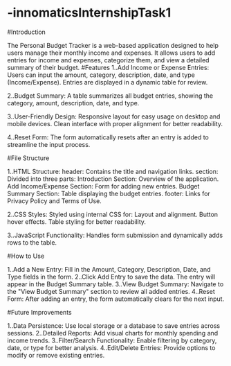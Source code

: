 # -innomaticsInternshipTask1
#Introduction

The Personal Budget Tracker is a web-based application designed to help users manage their monthly income and expenses. It allows users to add entries for income and expenses, categorize them, and view a detailed summary of their budget.
#Features
1..Add Income or Expense Entries:
Users can input the amount, category, description, date, and type (Income/Expense).
Entries are displayed in a dynamic table for review.

2..Budget Summary:
A table summarizes all budget entries, showing the category, amount, description, date, and type.

3..User-Friendly Design:
Responsive layout for easy usage on desktop and mobile devices.
Clean interface with proper alignment for better readability.

4..Reset Form:
The form automatically resets after an entry is added to streamline the input process.

#File Structure

1..HTML Structure:
header: Contains the title and navigation links.
section: Divided into three parts:
Introduction Section: Overview of the application.
Add Income/Expense Section: Form for adding new entries.
Budget Summary Section: Table displaying the budget entries.
footer: Links for Privacy Policy and Terms of Use.

2..CSS Styles:
Styled using internal CSS for:
Layout and alignment.
Button hover effects.
Table styling for better readability.

3..JavaScript Functionality:
Handles form submission and dynamically adds rows to the table.

#How to Use

1..Add a New Entry:
Fill in the Amount, Category, Description, Date, and Type fields in the form.
2..Click Add Entry to save the data.
The entry will appear in the Budget Summary table.
3..View Budget Summary:
Navigate to the "View Budget Summary" section to review all added entries.
4..Reset Form:
After adding an entry, the form automatically clears for the next input.

#Future Improvements

1..Data Persistence:
Use local storage or a database to save entries across sessions.
2..Detailed Reports:
Add visual charts for monthly spending and income trends.
3..Filter/Search Functionality:
Enable filtering by category, date, or type for better analysis.
4..Edit/Delete Entries:
Provide options to modify or remove existing entries.
